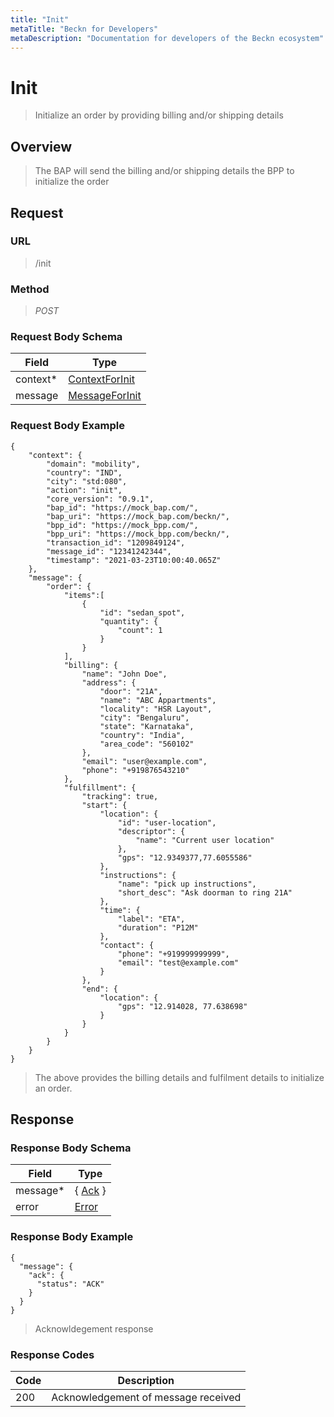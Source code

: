 ```yaml
---
title: "Init"
metaTitle: "Beckn for Developers"
metaDescription: "Documentation for developers of the Beckn ecosystem"
---
```


Init
===================

>   Initialize an order by providing billing and/or shipping details

Overview
--------

>   The BAP will send the billing and/or shipping details the BPP to initialize the order

Request
-------

### URL

>   /init

### Method

>  *POST*

### Request Body Schema

|**Field**|**Type**|
|---------|--------|
|context*|[ContextForInit](/Mobility/Schema%20Reference/contextforinit)|
|message| [MessageForInit](/Mobility/Schema%20Reference/messageforinit)|

### Request Body Example

```
{
    "context": {
        "domain": "mobility",
        "country": "IND",
        "city": "std:080",
        "action": "init",
        "core_version": "0.9.1",
        "bap_id": "https://mock_bap.com/",
        "bap_uri": "https://mock_bap.com/beckn/",
        "bpp_id": "https://mock_bpp.com/",
        "bpp_uri": "https://mock_bpp.com/beckn/",
        "transaction_id": "1209849124",
        "message_id": "12341242344",
        "timestamp": "2021-03-23T10:00:40.065Z"
    },
    "message": {
        "order": {
            "items":[
                {
                    "id": "sedan_spot",
                    "quantity": {
                        "count": 1
                    }
                }
            ],
            "billing": {
                "name": "John Doe",
                "address": {
                    "door": "21A",
                    "name": "ABC Appartments",
                    "locality": "HSR Layout",
                    "city": "Bengaluru",
                    "state": "Karnataka",
                    "country": "India",
                    "area_code": "560102"
                },
                "email": "user@example.com",
                "phone": "+919876543210"
            },
            "fulfillment": {
                "tracking": true,
                "start": {
                    "location": {
                        "id": "user-location",
                        "descriptor": {
                            "name": "Current user location"
                        },
                        "gps": "12.9349377,77.6055586"
                    },
                    "instructions": {
                        "name": "pick up instructions",
                        "short_desc": "Ask doorman to ring 21A"
                    },
                    "time": {
                        "label": "ETA",
                        "duration": "P12M"
                    },
                    "contact": {
                        "phone": "+919999999999",
                        "email": "test@example.com"
                    }
                },
                "end": {
                    "location": {
                        "gps": "12.914028, 77.638698"
                    }
                }
            }
        }
    }
}
```

>   The above provides the billing details and fulfilment details to initialize an order.

Response
--------

### Response Body Schema

|**Field**|**Type**|
|---------|--------|
|message*|{ [Ack](/Mobility/Schema%20Reference/ack) }|
|error| [Error](/Mobility/Schema%20Reference/error) |

### Response Body Example

```
{
  "message": {
    "ack": {
      "status": "ACK"
    }
  }
}
```

> Acknowldegement response

### Response Codes

| **Code**       | **Description** |
|----------------|-----------------|
| 200 | Acknowledgement of message received   |